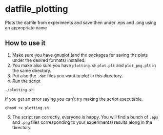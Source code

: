 # datfile_plotting

Plots the datfile from experiments and save then under .eps and .png using an appropriate name

## How to use it

1. Make sure you have gnuplot (and the packages for saving the plots under the desired formats) installed.
2. You make also sure you have `plotting.sh` `plot.plt` and `plot_png.plt` in the same directory.
3. Put also the `.dat` files you want to plot in this directory.
4. Run the script
```
./plotting.sh
```
If you get an error saying you can't try making the script executable.
```
chmod +x plotting.sh
```
5. The script ran correctly, everyone is happy. You will find a bunch of `.eps` and `.png` files corresponding to your experimental results along in the directory.
